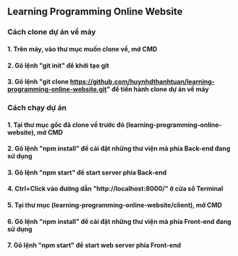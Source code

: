 ## Learning Programming Online Website

### Cách clone dự án về máy

#### 1. Trên máy, vào thư mục muốn clone về, mở CMD

#### 2. Gõ lệnh "git init" để khởi tạo git

#### 3. Gõ lệnh "git clone https://github.com/huynhdthanhtuan/learning-programming-online-website.git" để tiến hành clone dự án về máy

### Cách chạy dự án

#### 1. Tại thư mục gốc đã clone về trước đó (learning-programming-online-website), mở CMD

#### 2. Gõ lệnh "npm install" để cài đặt những thư viện mà phía Back-end đang sử dụng

#### 3. Gõ lệnh "npm start" để start server phía Back-end

#### 4. Ctrl+Click vào đường dẫn "http://localhost:8000/" ở cửa sổ Terminal

#### 5. Tại thư mục (learning-programming-online-website/client), mở CMD

#### 6. Gõ lệnh "npm install" để cài đặt những thư viện mà phía Front-end đang sử dụng

#### 7. Gõ lệnh "npm start" để start web server phía Front-end
